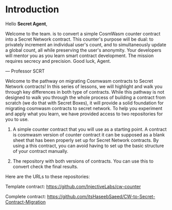 # Introduction

Hello **Secret Agent**,

Welcome to the team. is to convert a simple CosmWasm counter contract into a Secret Network contract. This counter's purpose will be dual: to privately increment an individual user's count, and to simultaneously update a global count, all while preserving the user's anonymity. Your developers will mentor you as you learn smart contract development. The mission requires secrecy and precision. Good luck, Agent.

— Professor SCRT

Welcome to the pathway on migrating Cosmwasm contracts to Secret Network contracts! In this series of lessons, we will highlight and walk you through key differences in both type of contracts. While this pathway is not designed to walk you through the whole process of building a contract from scratch (we do that with Secret Boxes), it will provide a solid foundation for migrating cosmwasm contracts to secret network. To help you experiment and apply what you learn, we have provided access to two repositories for you to use.

1. A simple counter contract that you will use as a starting point. A contract is cosmwasm version of counter contract it can be supposed as a blank sheet that has been properly set up for Secret Network contracts. By using a this contract, you can avoid having to set up the basic structure of your contract manually.

2. The repository with both versions of contracts. You can use this to convert check the final results.

Here are the URLs to these repositories:

Template contract: <https://github.com/InjectiveLabs/cw-counter>

Complete contract: <https://github.com/itsHaseebSaeed/CW-to-Secret-Contract-Migration>